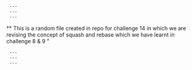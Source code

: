      ---
     ---
     ---

  
  ** This is a random file created in repo for challenge 14 in which 
     we are revising the concept of squash and rebase which we have learnt in challenge 8 & 9 "

     ---
     ---
     ---
